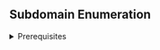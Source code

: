 ## Subdomain Enumeration 

<details>
<summary> Prerequisites </summary>
  <p></p>
Before you begin, its best to use 'pip' to install the module 'requests' as it is used in the first question but missing from the latest version of python (as of writing) by default. To do that enter the following into cmd:
  <p></p>
  
``` pip install requests ```

![image](https://user-images.githubusercontent.com/66912443/185463238-367fedee-f60b-46cc-8617-63e29482c8e5.png)
  
</details>
